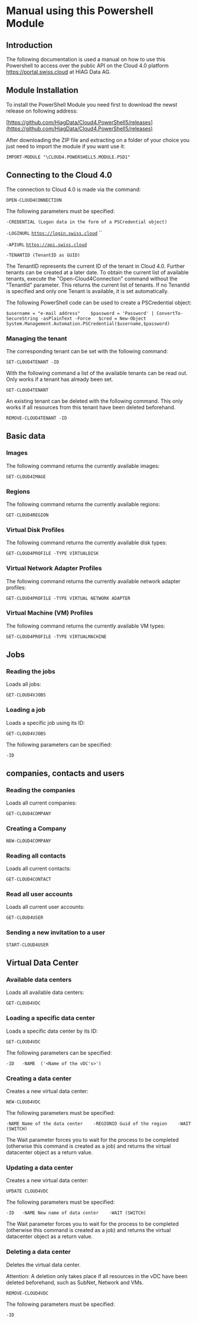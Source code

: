 # Manual using this Powershell Module

## Introduction

The following documentation is used a manual on how to use this Powershell to access over the public API on the Cloud 4.0 platform https://portal.swiss.cloud at HIAG Data AG.

## Module Installation

To install the PowerShell Module you need first to download the newst release on following address:

[https://github.com/HiagData/Cloud4.PowerShell5/releases](https://github.com/HiagData/Cloud4.PowerShell5/releases)  


After downloading the ZIP file and extracting on a folder of your choice you just need to import the module if you want use it:

`IMPORT-MODULE "\CLOUD4.POWERSHELL5.MODULE.PSD1"`

## Connecting to the Cloud 4.0 

The connection to Cloud 4.0 is made via the command: 

`OPEN-CLOUD4CONNECTION`

The following parameters must be specified: 

`-CREDENTIAL (Logon data in the form of a PSCredential object)`

`-LOGINURL`  [`https://login.swiss.cloud`](https://login.swiss.cloud) ``

`-APIURL` [`https://api.swiss.cloud`](https://api.swiss.cloud)

`-TENANTID (TenantID as GUID)`

The TenantID represents the current ID of the tenant in Cloud 4.0. Further tenants can be created at a later date. To obtain the current list of available tenants, execute the "Open-Cloud4Connection" command without the "TenantId" parameter. This returns the current list of tenants. If no TenantId is specified and only one Tenant is available, it is set automatically.

The following PowerShell code can be used to create a PSCredential object: 

`$username = "e-mail address"   
$password = 'Password' | ConvertTo-SecureString -asPlainText -Force  
$cred = New-Object System.Management.Automation.PSCredential($username,$password)`

### Managing the tenant 

The corresponding tenant can be set with the following command: 

`SET-CLOUD4TENANT -ID` 

With the following command a list of the available tenants can be read out. Only works if a tenant has already been set. 

`GET-CLOUD4TENANT`

An existing tenant can be deleted with the following command. This only works if all resources from this tenant have been deleted beforehand. 

`REMOVE-CLOUD4TENANT -ID`

## Basic data

### Images

The following command returns the currently available images:

`GET-CLOUD4IMAGE`

### Regions 

The following command returns the currently available regions: 

`GET-CLOUD4REGION`

### Virtual Disk Profiles 

The following command returns the currently available disk types: 

`GET-CLOUD4PROFILE -TYPE VIRTUALDISK`

### Virtual Network Adapter Profiles 

The following command returns the currently available network adapter profiles: 

`GET-CLOUD4PROFILE -TYPE VIRTUAL NETWORK ADAPTER`

### Virtual Machine \(VM\) Profiles 

The following command returns the currently available VM types: 

`GET-CLOUD4PROFILE -TYPE VIRTUALMACHINE` 

## Jobs 

### Reading the jobs 

Loads all jobs: 

`GET-CLOUD4VJOBS`

### Loading a job 

Loads a specific job using its ID: 

`GET-CLOUD4VJOBS`

The following parameters can be specified: 

`-ID` 

## companies, contacts and users

### Reading the companies

Loads all current companies:

`GET-CLOUD4COMPANY`

### Creating a Company

`NEW-CLOUD4COMPANY`

### Reading all contacts 

Loads all current contacts: 

`GET-CLOUD4CONTACT`

### Read all user accounts 

Loads all current user accounts: 

`GET-CLOUD4USER`

### Sending a new invitation to a user

`START-CLOUD4USER`

## Virtual Data Center 

### Available data centers 

Loads all available data centers: 

`GET-CLOUD4VDC`

### Loading a specific data center 

Loads a specific data center by its ID: 

`GET-CLOUD4VDC`

The following parameters can be specified: 

`-ID  
-NAME  ('<Name of the vDC's>')`

### Creating a data center 

Creates a new virtual data center: 

`NEW-CLOUD4VDC`

The following parameters must be specified:

`-NAME Name of the data center   
-REGIONID Guid of the region   
-WAIT (SWITCH)`

The Wait parameter forces you to wait for the process to be completed \(otherwise this command is created as a job\) and returns the virtual datacenter object as a return value. 

### Updating a data center 

Creates a new virtual data center: 

`UPDATE CLOUD4VDC`

The following parameters must be specified:

`-ID  
-NAME New name of data center   
-WAIT (SWITCH)`

The Wait parameter forces you to wait for the process to be completed \(otherwise this command is created as a job\) and returns the virtual datacenter object as a return value.

### Deleting a data center 

Deletes the virtual data center. 

Attention: A deletion only takes place if all resources in the vDC have been deleted beforehand, such as SubNet, Network and VMs.

`REMOVE-CLOUD4VDC`

The following parameters must be specified: 

`-ID`



